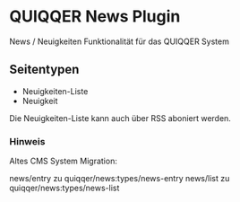# QUIQQER News Plugin

News / Neuigkeiten Funktionalität für das QUIQQER System

## Seitentypen

+ Neuigkeiten-Liste
+ Neuigkeit

Die Neuigkeiten-Liste kann auch über RSS aboniert werden.

### Hinweis

Altes CMS System Migration:

news/entry zu quiqqer/news:types/news-entry
news/list zu quiqqer/news:types/news-list
